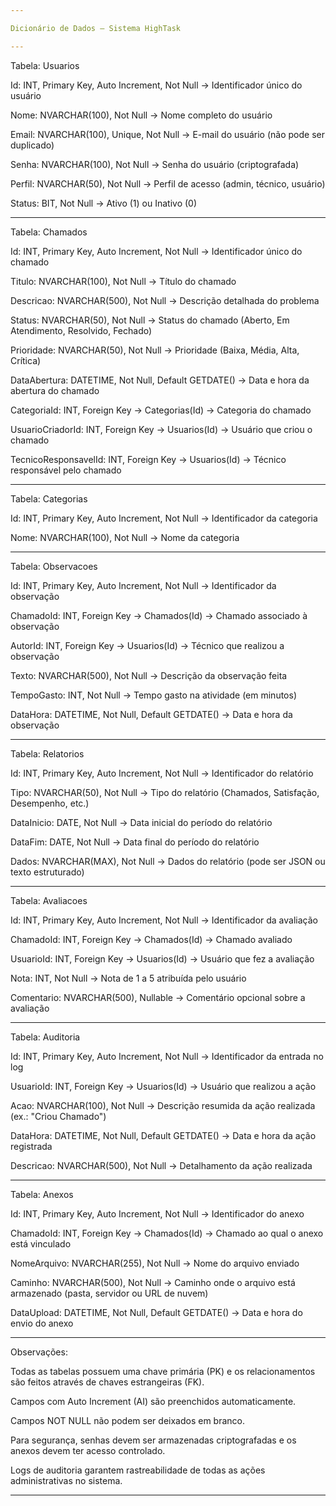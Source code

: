 ```yaml
---

Dicionário de Dados – Sistema HighTask

---
```


Tabela: Usuarios

Id: INT, Primary Key, Auto Increment, Not Null
→ Identificador único do usuário

Nome: NVARCHAR(100), Not Null
→ Nome completo do usuário

Email: NVARCHAR(100), Unique, Not Null
→ E-mail do usuário (não pode ser duplicado)

Senha: NVARCHAR(100), Not Null
→ Senha do usuário (criptografada)

Perfil: NVARCHAR(50), Not Null
→ Perfil de acesso (admin, técnico, usuário)

Status: BIT, Not Null
→ Ativo (1) ou Inativo (0)



---

Tabela: Chamados

Id: INT, Primary Key, Auto Increment, Not Null
→ Identificador único do chamado

Titulo: NVARCHAR(100), Not Null
→ Título do chamado

Descricao: NVARCHAR(500), Not Null
→ Descrição detalhada do problema

Status: NVARCHAR(50), Not Null
→ Status do chamado (Aberto, Em Atendimento, Resolvido, Fechado)

Prioridade: NVARCHAR(50), Not Null
→ Prioridade (Baixa, Média, Alta, Crítica)

DataAbertura: DATETIME, Not Null, Default GETDATE()
→ Data e hora da abertura do chamado

CategoriaId: INT, Foreign Key → Categorias(Id)
→ Categoria do chamado

UsuarioCriadorId: INT, Foreign Key → Usuarios(Id)
→ Usuário que criou o chamado

TecnicoResponsavelId: INT, Foreign Key → Usuarios(Id)
→ Técnico responsável pelo chamado



---

Tabela: Categorias

Id: INT, Primary Key, Auto Increment, Not Null
→ Identificador da categoria

Nome: NVARCHAR(100), Not Null
→ Nome da categoria



---

Tabela: Observacoes

Id: INT, Primary Key, Auto Increment, Not Null
→ Identificador da observação

ChamadoId: INT, Foreign Key → Chamados(Id)
→ Chamado associado à observação

AutorId: INT, Foreign Key → Usuarios(Id)
→ Técnico que realizou a observação

Texto: NVARCHAR(500), Not Null
→ Descrição da observação feita

TempoGasto: INT, Not Null
→ Tempo gasto na atividade (em minutos)

DataHora: DATETIME, Not Null, Default GETDATE()
→ Data e hora da observação



---

Tabela: Relatorios

Id: INT, Primary Key, Auto Increment, Not Null
→ Identificador do relatório

Tipo: NVARCHAR(50), Not Null
→ Tipo do relatório (Chamados, Satisfação, Desempenho, etc.)

DataInicio: DATE, Not Null
→ Data inicial do período do relatório

DataFim: DATE, Not Null
→ Data final do período do relatório

Dados: NVARCHAR(MAX), Not Null
→ Dados do relatório (pode ser JSON ou texto estruturado)



---

Tabela: Avaliacoes

Id: INT, Primary Key, Auto Increment, Not Null
→ Identificador da avaliação

ChamadoId: INT, Foreign Key → Chamados(Id)
→ Chamado avaliado

UsuarioId: INT, Foreign Key → Usuarios(Id)
→ Usuário que fez a avaliação

Nota: INT, Not Null
→ Nota de 1 a 5 atribuída pelo usuário

Comentario: NVARCHAR(500), Nullable
→ Comentário opcional sobre a avaliação



---

Tabela: Auditoria

Id: INT, Primary Key, Auto Increment, Not Null
→ Identificador da entrada no log

UsuarioId: INT, Foreign Key → Usuarios(Id)
→ Usuário que realizou a ação

Acao: NVARCHAR(100), Not Null
→ Descrição resumida da ação realizada (ex.: "Criou Chamado")

DataHora: DATETIME, Not Null, Default GETDATE()
→ Data e hora da ação registrada

Descricao: NVARCHAR(500), Not Null
→ Detalhamento da ação realizada



---

Tabela: Anexos

Id: INT, Primary Key, Auto Increment, Not Null
→ Identificador do anexo

ChamadoId: INT, Foreign Key → Chamados(Id)
→ Chamado ao qual o anexo está vinculado

NomeArquivo: NVARCHAR(255), Not Null
→ Nome do arquivo enviado

Caminho: NVARCHAR(500), Not Null
→ Caminho onde o arquivo está armazenado (pasta, servidor ou URL de nuvem)

DataUpload: DATETIME, Not Null, Default GETDATE()
→ Data e hora do envio do anexo



---

Observações:

Todas as tabelas possuem uma chave primária (PK) e os relacionamentos são feitos através de chaves estrangeiras (FK).

Campos com Auto Increment (AI) são preenchidos automaticamente.

Campos NOT NULL não podem ser deixados em branco.

Para segurança, senhas devem ser armazenadas criptografadas e os anexos devem ter acesso controlado.

Logs de auditoria garantem rastreabilidade de todas as ações administrativas no sistema.



---
